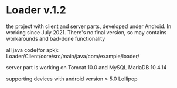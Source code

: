 # Loader v.1.2
the project with client and server parts, developed under Android. In working since July 2021.
There's no final version, so may contains workarounds and bad-done functionality

all java code(for apk): Loader/Client/core/src/main/java/com/example/loader/

server part is working on Tomcat 10.0 and MySQL MariaDB 10.4.14

supporting devices with android version > 5.0 Lollipop
